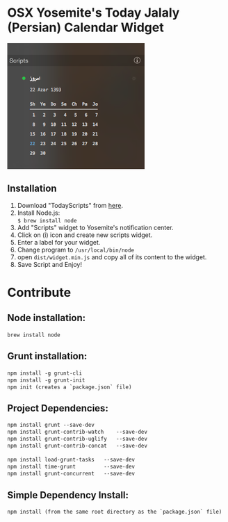 OSX Yosemite's Today Jalaly (Persian) Calendar Widget
=====================================================

![screen shot](https://raw.githubusercontent.com/morteza-fsh/mac-todaywidget.jalaly/master/screenshot/widget-ss.png)

Installation
------------
 1. Download "TodayScripts" from [here](https://github.com/SamRothCA/Today-Scripts/releases).
 2. Install Node.js:  
    `$ brew install node`
 3. Add "Scripts" widget to Yosemite's notification center. 
 4. Click on (i) icon and create new scripts widget.
 5. Enter a label for your widget.
 6. Change program to `/usr/local/bin/node`
 7. open `dist/widget.min.js` and copy all of its content to the widget.
 8. Save Script and Enjoy!

Contribute
==========

Node installation:
-------------------
    brew install node


Grunt installation:
-------------------
    npm install -g grunt-cli
    npm install -g grunt-init
    npm init (creates a `package.json` file)


Project Dependencies:
---------------------
    npm install grunt --save-dev
    npm install grunt-contrib-watch    --save-dev
    npm install grunt-contrib-uglify   --save-dev
    npm install grunt-contrib-concat   --save-dev

    npm install load-grunt-tasks   --save-dev
    npm install time-grunt         --save-dev
    npm install grunt-concurrent   --save-dev


Simple Dependency Install:
--------------------------
    npm install (from the same root directory as the `package.json` file)
